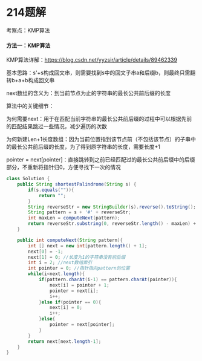 # 214题解
考察点：KMP算法

#### 方法一：KMP算法

KMP算法详解：<https://blog.csdn.net/yyzsir/article/details/89462339>

基本思路：s'+s构成回文串，则需要找到s中的回文子串a和后缀b，则最终只需翻转b+a+b构成回文串

next数组的含义为：到当前节点为止的字符串的最长公共前后缀的长度

算法中的关键细节：

为何需要next：用于在匹配当前字符串的最长公共前后缀的过程中可以根据先前的匹配结果跳过一些情况，减少遍历的次数

为何新建Len+1长度数组：因为当前位置指到该节点前（不包括该节点）的子串中的最长公共前后缀的长度，为了得到原字符串的长度，需要长度+1

pointer = next[pointer]：直接跳转到之前已经匹配过的最长公共前后缀中的后缀部分，不重新将指针归0，方便寻找下一次的情况

```java
class Solution {
    public String shortestPalindrome(String s) {
        if(s.equals("")){
            return "";
        }
        String reverseStr = new StringBuilder(s).reverse().toString();
        String pattern = s + '#' + reverseStr;
        int maxLen = computeNext(pattern);
        return reverseStr.substring(0, reverseStr.length() - maxLen) + s;
    }

    public int computeNext(String pattern){
        int [] next = new int[pattern.length() + 1];
        next[0] = -1;
        next[1] = 0; //长度为1的字符串没有前后缀
        int i = 2; //next数组索引
        int pointer = 0; //指针指向pattern的位置
        while(i<next.length){
            if(pattern.charAt(i-1) == pattern.charAt(pointer)){
                next[i] = pointer + 1;
                pointer = next[i];
                i++;
            }else if(pointer == 0){
                next[i] = 0;
                i++;
            }else{
                pointer = next[pointer];
            }
        }
        return next[next.length-1];
    }
}
```

